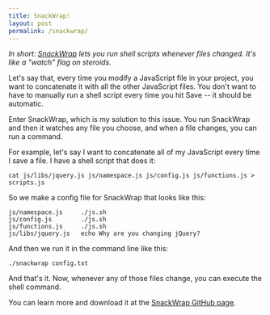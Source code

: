 ```yaml
---
title: SnackWrap!
layout: post
permalink: /snackwrap/
---
```

*In short: [SnackWrap](https://github.com/EvanHahn/SnackWrap) lets you run shell scripts whenever files changed. It's like a "watch" flag on steroids.*

Let's say that, every time you modify a JavaScript file in your project, you want to concatenate it with all the other JavaScript files. You don't want to have to manually run a shell script every time you hit Save -- it should be automatic.

Enter SnackWrap, which is my solution to this issue. You run SnackWrap and then it watches any file you choose, and when a file changes, you can run a command.

For example, let's say I want to concatenate all of my JavaScript every time I save a file. I have a shell script that does it:

    cat js/libs/jquery.js js/namespace.js js/config.js js/functions.js > scripts.js

So we make a config file for SnackWrap that looks like this:

    js/namespace.js     ./js.sh
    js/config.js        ./js.sh
    js/functions.js     ./js.sh
    js/libs/jquery.js   echo Why are you changing jQuery?

And then we run it in the command line like this:

    ./snackwrap config.txt

And that's it. Now, whenever any of those files change, you can execute the shell command.

You can learn more and download it at the [SnackWrap GitHub page](https://github.com/EvanHahn/SnackWrap).
